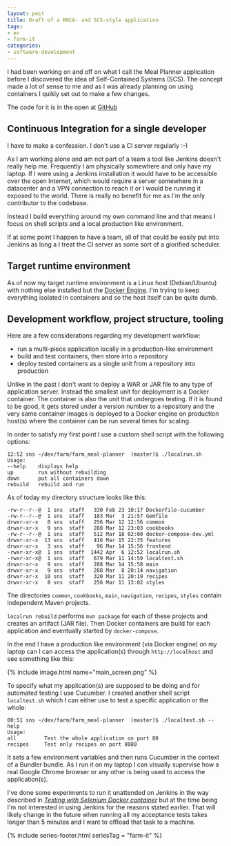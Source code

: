 ```yaml
---
layout: post
title: Draft of a ROCA- and SCS-style application
tags:
- en
- farm-it
categories:
- software-development
---
```

I had been working on and off on what I call the Meal Planner application before I discovered the idea of Self-Contained Systems (SCS). The concept made a lot of sense to me and as I was already planning on using containers I quikly set out to make a few changes.

The code for it is in the open at [GitHub](https://github.com/snscaimito/farm_meal-planner)

## Continuous Integration for a single developer
I have to make a confession. I don't use a CI server regularly :-)

As I am working alone and am not part of a team a tool like Jenkins doesn't really help me. Frequently I am physically somewhere and only have my laptop. If I were using a Jenkins installation it would have to be accessible over the open Internet, which would require a server somewhere in a datacenter and a VPN connection to reach it or I would be running it exposed to the world. There is really no benefit for me as I'm the only contributor to the codebase.

Instead I build everything around my own command line and that means I focus on shell scripts and a local production like environment.

If at some point I happen to have a team, all of that could be easily put into Jenkins as long a I treat the CI server as some sort of a glorified scheduler.

## Target runtime environment
As of now my target runtime environment is a Linux host (Debian/Ubuntu) with nothing else installed but the [Docker Engine](https://www.docker.com). I'm trying to keep everything isolated in containers and so the host itself can be quite dumb.

## Development workflow, project structure, tooling
Here are a few considerations regarding my development workflow:

* run a multi-piece application locally in a production-like environment
* build and test containers, then store into a repository
* deploy tested containers as a single unit from a repository into production

Unlike in the past I don't want to deploy a WAR or JAR file to any type of application server. Instead the smallest unit for deployment is a Docker container. The container is also the unit that undergoes testing. If it is found to be good, it gets stored under a version number to a repository and the very same container images is deployed to a Docker engine on production host(s) where the container can be run several times for scaling.

In order to satisfy my first point I use a custom shell script with the following options:

    12:52 sns ~/dev/farm/farm_meal-planner  (master)$ ./localrun.sh
    Usage:
    --help    displays help
    up        run without rebuilding
    down      put all containers down
    rebuild   rebuild and run

As of today my directory structure looks like this:

    -rw-r--r--@  1 sns  staff   330 Feb 23 10:17 Dockerfile-cucumber
    -rw-r--r--@  1 sns  staff   183 Mar  3 21:57 Gemfile
    drwxr-xr-x   8 sns  staff   256 Mar 12 12:56 common
    drwxr-xr-x   9 sns  staff   288 Mar 12 23:03 cookbooks
    -rw-r--r--@  1 sns  staff   512 Mar 18 02:00 docker-compose-dev.yml
    drwxr-xr-x  13 sns  staff   416 Mar 15 22:35 features
    drwxr-xr-x   3 sns  staff    96 Mar 14 15:56 frontend
    -rwxr-xr-x@  1 sns  staff  1442 Apr  6 12:52 localrun.sh
    -rwxr-xr-x@  1 sns  staff   679 Mar 11 14:59 localtest.sh
    drwxr-xr-x   9 sns  staff   288 Mar 14 15:58 main
    drwxr-xr-x   9 sns  staff   288 Mar  8 20:14 navigation
    drwxr-xr-x  10 sns  staff   320 Mar 11 20:19 recipes
    drwxr-xr-x   8 sns  staff   256 Mar 11 13:02 styles

The directories <code>common</code>, <code>cookbooks</code>, <code>main</code>, <code>navigation</code>, <code>recipes</code>, <code>styles</code> contain independent Maven projects.

<code>localrun rebuild</code> performs <code>mvn package</code> for each of these projects and creates an artifact (JAR file). Then Docker containers are build for each application and eventually started by <code>docker-compose</code>.

In the end I have a production like environment (via Docker engine) on my laptop can I can access the application(s) through <code>http://localhost</code> and see something like this:

{% include image.html name="main_screen.png" %}

To specify what my application(s) are supposed to be doing and for automated testing I use Cucumber. I created another shell script <code>localtest.sh</code> which I can either use to test a specific application or the whole:

    00:51 sns ~/dev/farm/farm_meal-planner  (master)$ ./localtest.sh --help
    Usage:
    all         Test the whole application on port 80
    recipes     Test only recipes on port 8080

It sets a few environment variables and then runs Cucumber in the context of a Bundler bundle. As I run it on my laptop I can visually supervise how a real Google Chrome browser or any other is being used to access the application(s).

I've done some experiments to run it unattended on Jenkins in the way described in [*Testing with Selenium Docker container*](/2018/01/07/testing-selenium-docker-container.html) but at the time being I'm not interested in using Jenkins for the reasons stated earlier. That will likely change in the future when running all my acceptance tests takes longer than 5 minutes and I want to offload that task to a machine.

{% include series-footer.html seriesTag = "farm-it" %}
